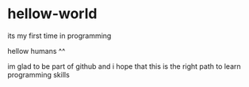 # hellow-world
its my first time in programming 


hellow humans ^^

im glad to be part of github and i hope that this is the 
right path to learn programming skills
